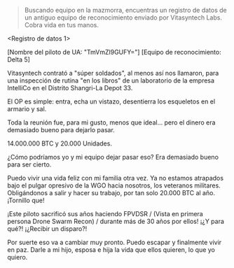 > Buscando equipo en la mazmorra, encuentras un registro de datos de un antiguo equipo de reconocimiento enviado por Vitasyntech Labs.  Cobra vida en tus manos.

 <Registro de datos 1>

 [Nombre del piloto de UA: "TmVmZl9GUFY="]
 [Equipo de reconocimiento: Delta 5]

 Vitasyntech contrató a "súper soldados", al menos así nos llamaron, para una inspección de rutina "en los libros" de un laboratorio de la empresa IntelliCo en el Distrito Shangri-La Depot 33.

 El OP es simple: entra, echa un vistazo, desentierra los esqueletos en el armario y sal.

 Toda la reunión fue, para mi gusto, menos que ideal... pero el dinero era demasiado bueno para dejarlo pasar.

 14.000.000 BTC y 20.000 Unidades.

 ¿Cómo podríamos yo y mi equipo dejar pasar eso?  Era demasiado bueno para ser cierto.

 Puedo vivir una vida feliz con mi familia otra vez.  Ya no estamos atrapados bajo el pulgar opresivo de la WGO hacia nosotros, los veteranos militares.  Obligándonos a salir y hacer su trabajo, por tan solo 20.000 BTC al año.  ¡Tornillo que!

 ¡Este piloto sacrificó sus años haciendo FPVDSR / (Vista en primera persona Drone Swarm Recon) / durante más de 30 años por ellos!  ¡¿Y para qué?!  ¡¿Recibir un disparo?!

 Por suerte eso va a cambiar muy pronto.  Puedo escapar y finalmente vivir en paz.  Darle a mi hijo, esposa e hija la vida que ellos quieren, lo que yo quiero.
